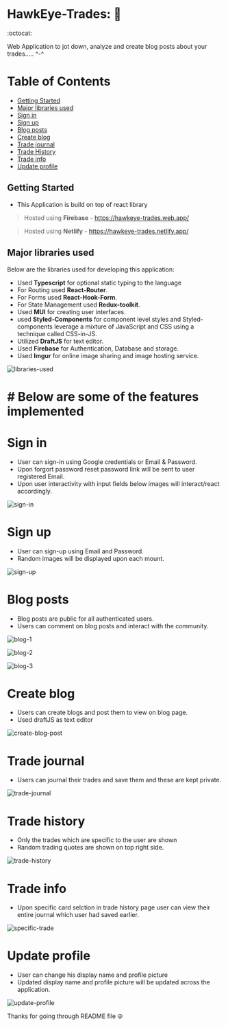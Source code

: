 # HawkEye-Trades: 🦅 
:octocat:

Web Application to jot down, analyze and create blog posts about your trades..... ^-^




# Table of Contents
* [Getting Started](#getting-started)  
* [Major libraries used](#major-libraries-used)
* [Sign in](#sign-in)
* [Sign up](#sign-up)
* [Blog posts](#blog-posts)
* [Create blog](#create-blog)
* [Trade journal](#trade-journal)
* [Trade History](#trade-history)
* [Trade info](#trade-info)
* [Update profile](#update-profile)


## Getting Started
- This Application is build on top of react library

> Hosted using **Firebase** - https://hawkeye-trades.web.app/

> Hosted using **Netlify** - https://hawkeye-trades.netlify.app/

## Major libraries used
  Below are the libraries used for developing this application:

- Used **Typescript** for optional static typing to the language
- For Routing used **React-Router**.
- For Forms used **React-Hook-Form**.
- For State Management used **Redux-toolkit**.
- Used **MUI** for creating user interfaces.
- used **Styled-Components** for component level styles and Styled-components leverage a mixture of JavaScript and CSS using a technique called CSS-in-JS.
- Utilized **DraftJS** for text editor.
- Used **Firebase** for Authentication, Database and storage.
- Used **Imgur** for online image sharing and image hosting service.

![libraries-used](https://user-images.githubusercontent.com/54638348/140985877-5e997ad6-4650-45fb-8071-1f880a36bce9.png)

# **# Below are some of the features implemented**

# Sign in

- User can sign-in using Google credentials or Email & Password.
- Upon forgort password reset password link will be sent to user registered Email.
- Upon user interactivity with input fields below images will interact/react accordingly.

![sign-in](https://user-images.githubusercontent.com/54638348/140979425-03e14e7f-a7a7-4cfe-a231-e66f5f7de9fc.png)

# Sign up

- User can sign-up using Email and Password.
- Random images will be displayed upon each mount.

![sign-up](https://user-images.githubusercontent.com/54638348/140979874-60e99869-acec-4757-97b8-24fad56c67e5.png)

# Blog posts

- Blog posts are public for all authenticated users.
- Users can comment on blog posts and interact with the community.

![blog-1](https://user-images.githubusercontent.com/54638348/140980622-75b460ff-e261-43c7-a675-501ca719d2fd.png)

![blog-2](https://user-images.githubusercontent.com/54638348/140980706-2cd20744-6ef0-41ec-84cc-dd260e1944af.png)

![blog-3](https://user-images.githubusercontent.com/54638348/141129620-8fa14d64-0950-44bb-ab9b-7cd85b650e59.png)

# Create blog

- Users can create blogs and post them to view on blog page.
- Used draftJS as text editor

![create-blog-post](https://user-images.githubusercontent.com/54638348/140981213-0ae81a97-aca8-4192-8d2a-59e84797db2b.png)

# Trade journal

- Users can journal their trades and save them and these are kept private.

![trade-journal](https://user-images.githubusercontent.com/54638348/140981690-6e435393-6eb7-4ce6-b8d4-fb9f7a11e5c3.png)

# Trade history

- Only the trades which are specific to the user are shown
- Random trading quotes are shown on top right side.

![trade-history](https://user-images.githubusercontent.com/54638348/141294863-2d790b93-15ab-4252-bf3d-7da9d28d9997.png)

# Trade info

- Upon specific card selction in trade history page user can view their entire journal which user had saved earlier.

![specific-trade](https://user-images.githubusercontent.com/54638348/140982526-6ed17eca-3be4-4c64-a61c-5e3dd0c8c48e.png)

# Update profile

- User can change his display name and profile picture
- Updated display name and profile picture will be updated across the application.

![update-profile](https://user-images.githubusercontent.com/54638348/140982983-32d790fd-1c79-40cf-a300-b434287528a7.png)


Thanks for going through README file ☮️
